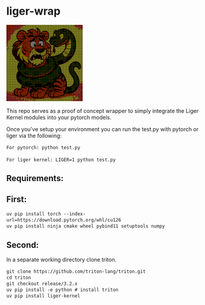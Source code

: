 # liger-wrap

<img src="assets/liger.png" alt="liger" width="200"/>

This repo serves as a proof of concept wrapper to simply integrate the Liger Kernel modules into your pytorch models.

Once you've setup your environment you can run the test.py with pytorch or liger via the following:

    For pytorch: python test.py

    For liger kernel: LIGER=1 python test.py

## Requirements:

## First:

    uv pip install torch --index-url=https://download.pytorch.org/whl/cu126
    uv pip install ninja cmake wheel pybind11 setuptools numpy

## Second:

In a separate working directory clone triton.

    git clone https://github.com/triton-lang/triton.git
    cd triton
    git checkout release/3.2.x
    uv pip install -e python # install triton
    uv pip install liger-kernel